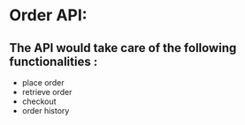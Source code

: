 # Order API:

## The API would take care of the following functionalities :
- place order
- retrieve order
- checkout
- order history
